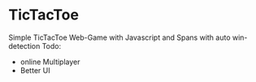 # TicTacToe
Simple TicTacToe Web-Game with Javascript and Spans with auto win-detection
Todo:
- online Multiplayer
- Better UI
